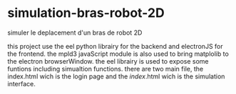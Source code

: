 # simulation-bras-robot-2D
simuler le deplacement d'un bras de robot 2D

this project use the eel python librairy for the backend and electronJS for the frontend.
the mpld3 javaScript module is also used to bring matplolib to the electron browserWindow.
the eel librairy is used to expose some funtions including simualtion functions.
there are two main file, the index.html wich is the login page and the _index_.html wich is the simulation interface.
